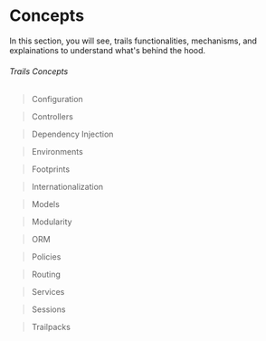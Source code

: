 # Concepts
In this section, you will see, trails functionalities, mechanisms, and explainations to understand what's behind the hood.

###### Trails Concepts


> Configuration

> Controllers

> Dependency Injection

> Environments

> Footprints

> Internationalization

> Models

> Modularity

> ORM

> Policies

> Routing

> Services

> Sessions

> Trailpacks
